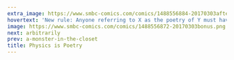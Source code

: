 ```yaml
---
extra_image: https://www.smbc-comics.com/comics/1488556884-20170303afterbonus.png
hovertext: 'New rule: Anyone referring to X as the poetry of Y must have actually ever read a poem.'
image: https://www.smbc-comics.com/comics/1488556872-20170303bonus.png
next: arbitrarily
prev: a-monster-in-the-closet
title: Physics is Poetry
---
```

